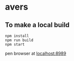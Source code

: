 # avers

## To make a local build


    npm install
    npm run build
    npm start


pen browser at [localhost:8989](http://localhost:8989)
